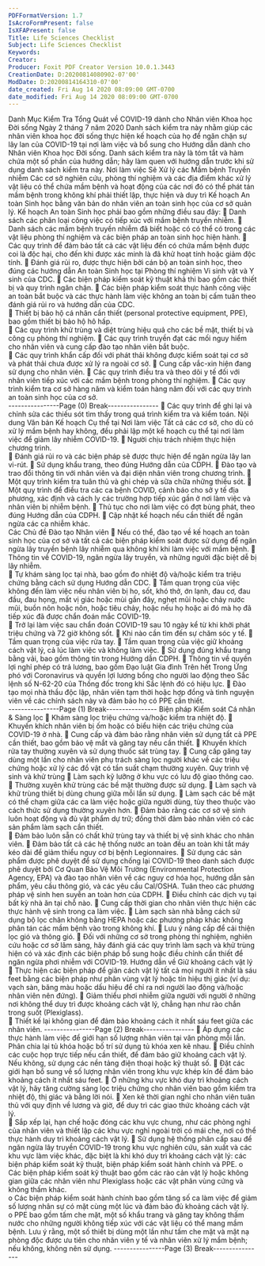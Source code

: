 ```yaml
---
PDFFormatVersion: 1.7
IsAcroFormPresent: false
IsXFAPresent: false
Title: Life Sciences Checklist
Subject: Life Sciences Checklist
Keywords: 
Creator: 
Producer: Foxit PDF Creator Version 10.0.1.3443
CreationDate: D:20200814080902-07'00'
ModDate: D:20200814164310-07'00'
date_created: Fri Aug 14 2020 08:09:00 GMT-0700
date_modified: Fri Aug 14 2020 08:09:00 GMT-0700
---
```

Danh Mục Kiểm Tra Tổng Quát về COVID-19 
dành cho Nhân viên Khoa học Đời sống 
Ngày 2 tháng 7 năm 2020 
Danh sách kiểm tra này nhằm giúp các nhân viên khoa học đời sống thực hiện kế hoạch của họ để ngăn 
chặn sự lây lan của COVID-19 tại nơi làm việc và bổ sung cho Hướng dẫn dành cho Nhân viên Khoa học 
Đời sống. Danh sách kiểm tra này là tóm tắt và hàm chứa một số phần của hướng dẫn; hãy làm quen với 
hướng dẫn trước khi sử dụng danh sách kiểm tra này. 
Nơi làm việc Sẽ Xử lý các Mầm bệnh Truyền 
nhiễm 
Các cơ sở nghiên cứu, phòng thí nghiệm và các địa điểm khác xử lý vật liệu có thể chứa 
mầm bệnh và hoạt động của các nơi đó có thể phát tán mầm bệnh trong không khí phải thiết 
lập, thực hiện và duy trì Kế hoạch An toàn Sinh học bằng văn bản do nhân viên an toàn sinh 
học của cơ sở quản lý. Kế hoạch An toàn Sinh học phải bao gồm những điều sau đây: 
 Danh sách các phân loại công việc có tiếp xúc với mầm bệnh truyền nhiễm. 
 Danh sách các mầm bệnh truyền nhiễm đã biết hoặc có có thể có trong các vật liệu 
phòng thí nghiệm và các biện pháp an toàn sinh học hiện hành. 
 Các quy trình để đảm bảo tất cả các vật liệu đến có chứa mầm bệnh được coi là độc hại, 
cho đến khi được xác minh là đã khử hoạt tính hoặc giảm độc tính. 
 Đánh giá rủi ro, được thực hiện bởi cán bộ an toàn sinh học, theo đúng các hướng dẫn 
An toàn Sinh học tại Phòng thí nghiệm Vi sinh vật và Y sinh của CDC. 
 Các biện pháp kiểm soát kỹ thuật khả thi bao gồm các thiết bị và quy trình ngăn chặn. 
 Các biện pháp kiểm soát thực hành công việc an toàn bắt buộc và các thực hành làm 
việc không an toàn bị cấm tuân theo đánh giá rủi ro và hướng dẫn  của CDC.  
 Thiết bị bảo hộ cá nhân cần thiết (personal protective equipment, PPE), bao gồm thiết bị 
bảo hộ hô hấp.  
 Các quy trình khử trùng và diệt trùng hiệu quả cho các bề mặt, thiết bị và công cụ phòng 
thí nghiệm. 
 Các quy trình truyền đạt các mối nguy hiểm cho nhân viên và cung cấp đào tạo nhân 
viên bắt buộc.  
 Các quy trình khẩn cấp đối với phát thải không được kiểm soát tại cơ sở và phát thải 
chưa được xử lý ra ngoài cơ sở. 
 Cung cấp vắc-xin hiện đang sử dụng cho nhân viên. 
 Các quy trình điều tra và theo dõi y tế đối với nhân viên tiếp xúc với các mầm bệnh trong 
phòng thí nghiệm. 
 Các quy trình kiểm tra cơ sở hàng năm và kiểm toán hàng năm đối với các quy trình an 
toàn sinh học của cơ sở.  
----------------Page (0) Break----------------
 Các quy trình để ghi lại và chỉnh sửa các thiếu sót tìm thấy trong quá trình kiểm tra và 
kiểm toán. 
Nội dung Văn bản Kế hoạch Cụ thể tại Nơi làm 
việc 
Tất cả các cơ sở, cho dù có xử lý mầm bệnh hay không, đều phải lập một kế hoạch 
cụ thể tại nơi làm việc để giảm lây nhiễm COVID-19. 
 Người chịu trách nhiệm thực hiện chương trình.  
 Đánh giá rủi ro và các biện pháp sẽ được thực hiện để ngăn ngừa lây lan vi-rút. 
 Sử dụng khẩu trang, theo đúng Hướng dẫn của CDPH. 
 Đào tạo và trao đổi thông tin với nhân viên và đại diện nhân viên trong chương trình. 
 Một quy trình kiểm tra tuân thủ và ghi chép và sữa chữa những thiếu sót. 
 Một quy trình để điều tra các ca bệnh COVID, cảnh báo cho sở y tế địa phương, xác định 
và cách ly các trường hợp tiếp xúc gần ở nơi làm việc và nhân viên bị nhiễm bệnh. 
 Thủ tục cho nơi làm việc có đợt bùng phát, theo đúng Hướng dẫn của CDPH. 
 Cập nhật kế hoạch nếu cần thiết để ngăn ngừa các ca nhiễm khác.  
Các Chủ đề Đào tạo Nhân viên 
 Nếu có thể, đào tạo về kế hoạch an toàn sinh học của cơ sở và tất cả các biện pháp 
kiểm soát được sử dụng để ngăn ngừa lây truyền bệnh lây nhiễm qua không khí khi làm 
việc với mầm bệnh. 
 Thông tin về COVID-19, ngăn ngừa lây truyền, và những người đặc biệt dễ bị lây nhiễm.  
 Tự khám sàng lọc tại nhà, bao gồm đo nhiệt độ và/hoặc kiểm tra triệu chứng bằng cách 
sử dụng Hướng dẫn CDC. 
 Tầm quan trọng của việc không đến làm việc nếu nhân viên bị ho, sốt, khó thở, ớn lạnh, 
đau cơ, đau đầu, đau họng, mất vị giác hoặc mùi gần đây, nghẹt mũi hoặc chảy nước 
mũi, buồn nôn hoặc nôn, hoặc tiêu chảy, hoặc nếu họ hoặc ai đó mà họ đã tiếp xúc đã 
được chẩn đoán mắc COVID-19.  
 Trở lại làm việc sau chẩn đoán COVID-19 sau 10 ngày kể từ khi khởi phát triệu chứng và 
72 giờ không sốt. 
 Khi nào cần tìm đến sự chăm sóc y tế. 
 Tầm quan trọng của việc rửa tay. 
 Tầm quan trọng của việc giữ khoảng cách vật lý, cả lúc làm việc và không làm việc. 
 Sử dụng đúng khẩu trang bằng vải, bao gồm thông tin trong Hướng dẫn CDPH. 
 Thông tin về quyền lợi nghỉ phép có trả lương, bao gồm Đạo luật Gia đình Trên hết Trong 
Ứng phó với Coronavirus và quyền lợi lương bổng cho người lao động theo Sắc lệnh số 
N-62-20 của Thống đốc trong khi Sắc lệnh đó có hiệu lực. 
 Đào tạo mọi nhà thầu độc lập, nhân viên tạm thời hoặc hợp đồng và tình nguyện viên về 
các chính sách này và đảm bảo họ có PPE cần thiết.  
----------------Page (1) Break----------------
Biện pháp Kiểm soát Cá nhân & Sàng lọc 
 Khám sàng lọc triệu chứng và/hoặc kiểm tra nhiệt độ. 
 Khuyến khích nhân viên bị ốm hoặc có biểu hiện các triệu chứng của COVID-19 ở nhà. 
 Cung cấp và đảm bảo rằng nhân viên sử dụng tất cả PPE cần thiết, bao gồm bảo vệ mắt 
và găng tay nếu cần thiết. 
 Khuyến khích rửa tay thường xuyên và sử dụng thuốc sát trùng tay. 
 Cung cấp găng tay dùng một lần cho nhân viên phụ trách sàng lọc người khác về các 
triệu chứng hoặc xử lý các đồ vật có tần suất chạm thường xuyên. 
Quy trình vệ sinh và khử trùng 
 Làm sạch kỹ lưỡng ở khu vực có lưu độ giao thông cao.  
 Thường xuyên khử trùng các bề mặt thường được sử dụng. 
 Làm sạch và khử trùng thiết bị dùng chung giữa mỗi lần sử dụng. 
 Làm sạch các bề mặt có thể chạm giữa các ca làm việc hoặc giữa người dùng, tùy theo 
thuộc vào cách thức sử dụng thường xuyên hơn. 
 Đảm bảo rằng các cơ sở vệ sinh luôn hoạt động và đủ vật phẩm dự trữ; đồng thời đảm 
bảo nhân viên có các sản phẩm làm sạch cần thiết.  
 Đảm bảo luôn sẵn có chất khử trùng tay và thiết bị vệ sinh khác cho nhân viên. 
 Đảm bảo tất cả các hệ thống nước an toàn đều an toàn khi tắt máy kéo dài để giảm thiểu 
nguy cơ bị bệnh Legionnaires. 
 Sử dụng các sản phẩm được phê duyệt để sử dụng chống lại COVID-19 theo danh sách 
được phê duyệt bởi Cơ Quan Bảo Vệ Môi Trường (Environmental Protection Agency, 
EPA) và đào tạo nhân viên về các nguy cơ hóa học, hướng dẫn sản phẩm, yêu cầu 
thông gió, và các yêu cầu Cal/OSHA. Tuân theo các phương pháp vệ sinh hen suyễn an 
toàn hơn của CDPH. 
 Điều chỉnh các dịch vụ tại bất kỳ nhà ăn tại chỗ nào. 
 Cung cấp thời gian cho nhân viên thực hiện các thực hành vệ sinh trong ca làm việc. 
 Làm sạch sàn nhà bằng cách sử dụng bộ lọc chân không bằng HEPA hoặc các phương 
pháp khác không phân tán các mầm bệnh vào trong không khí. 
 Lưu ý nâng cấp để cải thiện lọc gió và thông gió. 
 Đối với những cơ sở trong phòng thí nghiệm, nghiên cứu hoặc cơ sở lâm sàng, hãy đánh 
giá các quy trình làm sạch và khử trùng hiện có và xác định các biện pháp bổ sung hoặc 
điều chỉnh cần thiết để ngăn ngừa phơi nhiễm với COVID-19. 
Hướng dẫn về Giữ khoảng cách vật lý 
 Thực hiện các biện pháp để giãn cách vật lý tất cả mọi người ít nhất là sáu feet bằng các 
biện pháp như phân vùng vật lý hoặc tín hiệu thị giác (ví dụ: vạch sàn, băng màu hoặc 
dấu hiệu để chỉ ra nơi người lao động và/hoặc nhân viên nên đứng). 
 Giảm thiểu phơi nhiễm giữa người với người ở những nơi không thể duy trì được khoảng 
cách vật lý, chẳng hạn như rào chắn trong suốt (Plexiglass).  
 Thiết kế lại không gian để đảm bảo khoảng cách ít nhất sáu feet giữa các nhân viên. 
----------------Page (2) Break----------------
 Áp dụng các thực hành làm việc để giới hạn số lượng nhân viên tại văn phòng mỗi lần. 
Phân chia lại tủ khóa hoặc bố trí sử dụng tủ khóa xen kẽ nhau. 
 Điều chỉnh các cuộc họp trực tiếp nếu cần thiết, để đảm bảo giữ khoảng cách vật lý. Nếu 
không, sử dụng các nền tảng điện thoại hoặc kỹ thuật số. 
 Đặt các giới hạn bổ sung về số lượng nhân viên trong khu vực khép kín để đảm bảo 
khoảng cách ít nhất sáu feet. 
 Ở những khu vực khó duy trì khoảng cách vật lý, hãy tăng cường sàng lọc triệu chứng 
cho nhân viên bao gồm kiểm tra nhiệt độ, thị giác và bằng lời nói. 
 Xen kẽ thời gian nghỉ cho nhân viên tuân thủ với quy định về lương và giờ, để duy trì các 
giao thức khoảng cách vật lý.  
 Sắp xếp lại, hạn chế hoặc đóng các khu vực chung, như các phòng nghỉ của nhân viên 
và thiết lập các khu vực nghỉ ngoài trời có mái che, nơi có thể thực hành duy trì khoảng 
cách vật lý. 
 Sử dụng hệ thống phân cấp sau để ngăn ngừa lây truyền COVID-19 trong khu vực 
nghiên cứu, sản xuất và các khu vực làm việc khác, đặc biệt là khi khó duy trì khoảng 
cách vật lý: các biện pháp kiểm soát kỹ thuật, biện pháp kiểm soát hành chính và PPE. 
o Các biện pháp kiểm soát kỹ thuật bao gồm các rào cản vật lý hoặc không gian 
giữa các nhân viên như Plexiglass hoặc các vật phân vùng cứng và không thấm 
khác.  
o Các biện pháp kiểm soát hành chính bao gồm tăng số ca làm việc để giảm số 
lượng nhân sự có mặt cùng một lúc và đảm bảo đủ khoảng cách vật lý.  
o PPE bao gồm tấm che mặt, một số khẩu trang và găng tay không thấm nước cho 
những người không tiếp xúc với các vật liệu có thể mang mầm bệnh. Lưu ý rằng, 
một số thiết bị dùng một lần như tấm che mặt và mặt nạ phòng độc được ưu tiên 
cho nhân viên y tế và nhân viên xử lý mầm bệnh; nếu không, không nên sử dụng. 
----------------Page (3) Break----------------
